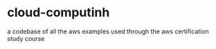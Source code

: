 # cloud-computinh
a codebase of all the aws examples used through the aws certification study course
